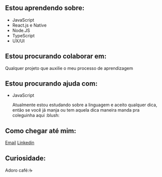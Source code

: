 
## Estou aprendendo sobre:
- JavaScript
- React.js e Native
- Node.JS
- TypeScript
- UX/UI
## Estou procurando colaborar em:
Qualquer projeto que auxilie o meu processo de aprendizagem
## Estou procurando ajuda com:

- JavaScript
    <p>Atualmente estou estudando sobre a linguagem e aceito qualquer dica, então se você já manja ou tem aquela dica maneira manda pra coleguinha aqui :blush: </p>

## Como chegar até mim:

[Email](mailto:raissa.paiva.flores@hotmail.com)
[Linkedin](https://www.linkedin.com/in/raissa-paiva-flores/)


## Curiosidade:
Adoro café:☕
